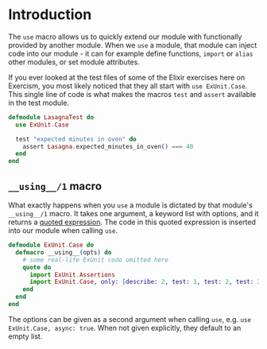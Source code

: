 # Introduction

The `use` macro allows us to quickly extend our module with functionally provided by another module. When we `use` a module, that module can inject code into our module - it can for example define functions, `import` or `alias` other modules, or set module attributes.

If you ever looked at the test files of some of the Elixir exercises here on Exercism, you most likely noticed that they all start with `use ExUnit.Case`. This single line of code is what makes the macros `test` and `assert` available in the test module.

```elixir
defmodule LasagnaTest do
  use ExUnit.Case

  test "expected minutes in oven" do
    assert Lasagna.expected_minutes_in_oven() === 40
  end
end
```

## `__using__/1` macro

What exactly happens when you `use` a module is dictated by that module's `__using__/1` macro. It takes one argument, a keyword list with options, and it returns a [quoted expression][concept-ast]. The code in this quoted expression is inserted into our module when calling `use`.

```elixir
defmodule ExUnit.Case do
  defmacro __using__(opts) do
    # some real-life ExUnit code omitted here
    quote do
      import ExUnit.Assertions
      import ExUnit.Case, only: [describe: 2, test: 1, test: 2, test: 3]
    end
  end
end
```

The options can be given as a second argument when calling `use`, e.g. `use ExUnit.Case, async: true`. When not given explicitly, they default to an empty list.

[concept-ast]: https://exercism.org/tracks/elixir/concepts/ast
